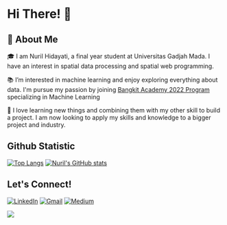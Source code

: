 <!-- Greeting -->
# Hi There! 👋

## 🚀 About Me
🎓 I am Nuril Hidayati, a final year student at Universitas Gadjah Mada. I have an interest in spatial data processing and spatial web programming.

📚 I’m interested in machine learning and enjoy exploring everything about data. I'm pursue my passion by joining [Bangkit Academy 2022 Program](https://grow.google/intl/id_id/bangkit/) specializing in Machine Learning

💪 I love learning new things and combining them with my other skill to build a project. I am now looking to apply my skills and knowledge to a bigger project and industry.


## Github Statistic
[![Top Langs](https://github-readme-stats.vercel.app/api/top-langs/?username=nurilhidayati&layout=compact&count-private=true&theme=tokyonight&exclude_repo=Tubes-IF2220,Tubes-Logkom-2020)](https://github.com/nurilhidayati/github-readme-stats)
[![Nuril's GitHub stats](https://github-readme-stats.vercel.app/api?username=nurilhidayati&count-private=true&theme=tokyonight&line_height=20)](https://github.com/nurilhidayati/github-readme-stats)

## Let's Connect!
<p>
  <a href="https://www.linkedin.com/in/nuril-hidayati/" target="_blank"><img alt="LinkedIn" src="https://img.shields.io/badge/linkedin-%230077B5.svg?&style=for-the-badge&logo=linkedin&logoColor=white" /></a>
  <a href="mailto:nurilhidayati@mail.ugm.ac.id" target="_blank"><img alt="Gmail" src="https://img.shields.io/badge/gmail-D14836?&style=for-the-badge&logo=gmail&logoColor=white"/></a>
  <a href="https://nurilhidayati.vercel.app/" target="_blank"><img alt="Medium" src="https://img.shields.io/badge/personal%20website-FFFFFF?&style=for-the-badge" /></a>
</p>

![](https://visitor-badge.laobi.icu/badge?page_id=nurilhidayati.nurilhidayati)
